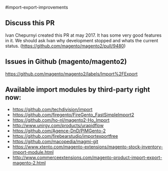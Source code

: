 #import-export-improvements

## Discuss this PR
Ivan Chepurnyi created this PR at may 2017. It has some very good features in it. We should ask Ivan why development stopped and whats the current status. (https://github.com/magento/magento2/pull/9480)

## Issues in Github (magento/magento2)
https://github.com/magento/magento2/labels/Import%2FExport

## Available import modules by third-party right now:
* https://github.com/techdivision/import
* https://github.com/firegento/FireGento_FastSimpleImport2
* https://github.com/ho-nl/magento2-Ho_Import
* http://www.unirgy.com/products/urapidflow
* https://github.com/Agence-DnD/PIMGento-2
* https://github.com/firebearstudio/importexportfree
* https://github.com/macopedia/magmi-git 
* https://www.xtento.com/magento-extensions/magento-stock-inventory-import-module.html 
* http://www.commerceextensions.com/magento-product-import-export-magento-2.html

